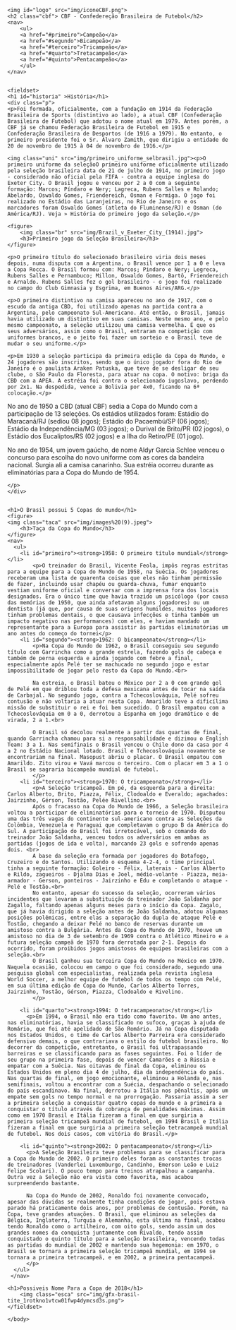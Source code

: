 <!DOCTYPE html>
<html>
    <head>
      <meta charset="utf-8">
        <meta name="viewport" content="width=device-width,initial-scale=1">
        <link rel="stylesheet" type="text/css" href="css/index.css">
      <title>Seleção Brasileira</title>
    </head>
<body>
       
    <img id="logo" src="img/iconeCBF.png">
    <h2 class="cbf"> CBF - Confedereção Brasileira de Futebol</h2>
    <nav>
        <ul>
        <a href="#primeiro">Campeão</a>
        <a href="#segundo">Bicampeão</a>
        <a href="#terceiro">Tricampeão</a>
        <a href="#quarto">Tretacampeão</a>
        <a href="#quinto">Pentacampeão</a>
        </ul>
    </nav>
    

    <fieldset>
    <h1 id="historia" >História</h1>
    <div class="p">
    <p>Foi formada, oficialmente, com a fundação em 1914 da Federação Brasileira de Sports (distintivo ao lado), a atual CBF (Confederação Brasileira de Futebol) que adotou o nome atual em 1979. Antes porém, a CBF já se chamou Federação Brasileira de Futebol em 1915 e Confederação Brasileira de Desportos (de 1916 a 1979). No entanto, o primeiro presidente foi o Sr. Álvaro Zamith, que dirigiu a entidade de 20 de novembro de 1915 à 04 de novembro de 1916.</p>

    <img class="uni" src="img/primeiro_uniforme_selbrasil.jpg"><p>O primeiro uniforme da seleçãoO primeiro uniforme oficialmente utilizado pela seleção brasileira data de 21 de julho de 1914, no primeiro jogo - considerado não oficial pela FIFA - contra a equipe inglesa do Exeter City. O Brasil jogou e venceu por 2 a 0 com a seguinte formação: Marcos; Píndaro e Nery; Lagreca, Rubens Salles e Rolando; Abelardo, Oswaldo Gomes, Friendereich, Osman e Formiga. O jogo foi realizado no Estádio das Laranjeiras, no Rio de Janeiro e os marcadores foram Oswaldo Gomes (atleta do Fluminense/RJ) e Osman (do América/RJ). Veja » História do primeiro jogo da seleção.</p>
        
    <figure>
        <img class="br" src="img/Brazil_v_Exeter_City_(1914).jpg">
        <h3>Primeiro jogo da Seleção Brasileira</h3>
    </figure>

    <p>O primeiro título do selecionado brasileiro viria dois meses depois, numa disputa com a Argentina, o Brasil vence por 1 a 0 e leva a Copa Rocca. O Brasil formou com: Marcos; Pindaro e Nery; Legreca, Rubens Salles e Pernambuco; Millon, Oswaldo Gomes, Bartô, Friendereich e Arnaldo. Rubens Salles fez o gol brasileiro - o jogo foi realizado no campo do Club Gimnasia y Esgrima, em Buenos Aires/ARG.</p>

    <p>O primeiro distintivo na camisa apareceu no ano de 1917, com o escudo da antiga CBD, foi utilizado apenas na partida contra a Argentina, pelo campeonato Sul-Americano. Até então, o Brasil, jamais havia utilizado um distintivo em suas camisas. Neste mesmo ano, e pelo mesmo campeonato, a seleção utilizou uma camisa vermelha. É que os seus adversários, assim como o Brasil, entraram na competição com uniformes brancos, e o jeito foi fazer um sorteio e o Brasil teve de mudar o seu uniforme.</p>

    <p>Em 1930 a seleção participa da primeira edição da Copa do Mundo, e 24 jogadores são inscritos, sendo que o único jogador fora do Rio de Janeiro é o paulista Araken Patuska, que teve de se desligar de seu clube, o São Paulo da Floresta, para atuar na copa. O motivo: briga da CBD com a APEA. A estréia foi contra o selecionado iugoslavo, perdendo por 2x1. Na despedida, vence a Bolivia por 4x0, ficando na 6ª colocação.</p>

   <p> No ano de 1950 a CBD (atual CBF) sedia a Copa do Mundo com a participação de 13 seleções. Os estádios utilizados foram: Estádio do Maracanã/RJ (sediou 08 jogos); Estádio do Pacaembú/SP (06 jogos); Estádio da Independência/MG (03 jogos); o Durival de Brito/PR (02 jogos), o Estádio dos Eucaliptos/RS (02 jogos) e a Ilha do Retiro/PE (01 jogo).</p>

   <p> No ano de 1954, um jovem gaúcho, de nome Aldyr Garcia Schlee venceu o concurso para escolha do novo uniforme com as cores da bandeira nacional. Surgia ali a camisa canarinho. Sua estréia ocorreu durante as eliminatórias para a Copa do Mundo de 1954.</p>

    </p>
    </div>
    
    
    <h1>O Brasil possui 5 Copas do mundo</h1>
    <figure>
    <img class="taca" src="img/images%20(9).jpeg">
        <h3>Taça da Copa do Mundo</h3>
    </figure>
    <nav>  
      <ul>
        <li id="primeiro"><strong>1958: O primeiro título mundial</strong></li>
            <p>O treinador do Brasil, Vicente Feola, impôs regras estritas para a equipe para a Copa do Mundo de 1958, na Suécia. Os jogadores receberam uma lista de quarenta coisas que eles não tinham permissão de fazer, incluindo usar chapéu ou guarda-chuva, fumar enquanto vestiam uniforme oficial e conversar com a imprensa fora dos locais designados. Era o único time que havia trazido um psicólogo (por causa das memórias de 1950, que ainda afetavam alguns jogadores) ou um dentista (já que, por causa de suas origens humildes, muitos jogadores tinham problemas dentais, o que causava infecções e tinha também um impacto negativo nas performances) com eles, e haviam mandado um representante para a Europa para assistir às partidas eliminatórias um ano antes do começo do tornei</p>
        <li id="segundo"><strong>1962: O bicampeonato</strong></li>
            <p>Na Copa do Mundo de 1962, o Brasil conseguiu seu segundo título com Garrincha como a grande estrela, fazendo gols de cabeça e também de perna esquerda e ainda jogando com febre a final, especialmente após Pelé ter se machucado no segundo jogo e estar impossibilitado de jogar pelo resto da Copa do Mundo.<br>

            Na estreia, o Brasil bateu o México por 2 a 0 com grande gol de Pelé em que driblou toda a defesa mexicana antes de tocar na saída de Carbajal. No segundo jogo, contra a Tchecoslováquia, Pelé sofreu contusão e não voltaria a atuar nesta Copa. Amarildo teve a dificílima missão de substituir o rei e foi bem sucedido. O Brasil empatou com a Tchecoslováquia em 0 a 0, derrotou a Espanha em jogo dramático e de virada, 2 a 1.<br>

            O Brasil só decolou realmente a partir das quartas de final, quando Garrincha chamou para si a responsabilidade e dizimou o English Team: 3 a 1. Nas semifinais o Brasil venceu o Chile dono da casa por 4 a 2 no Estádio Nacional lotado. Brasil e Tchecoslováquia novamente se encontrariam na final. Masopust abriu o placar. O Brasil empatou com Amarildo. Zito virou e Vavá marcou o terceiro. Com o placar em 3 a 1 o Brasil se sagraria bicampeão mundial de futebol.
            </p>
        <li id="terceiro"><strong>1970: O tricampeonato</strong></li>
            <p>A Seleção tricampeã. Em pé, da esquerda para a direita: Carlos Alberto, Brito, Piazza, Félix, Clodoaldo e Everaldo; agachados: Jairzinho, Gérson, Tostão, Pelée Rivellino.<br>
            Após o fracasso na Copa do Mundo de 1966, a Seleção brasileira voltou a participar de eliminatórias para o torneio de 1970. Disputou uma das três vagas do continente sul-americano contra as Seleções da Colômbia, Venezuela e Paraguai que completavam o grupo B da América do Sul. A participação do Brasil foi irretocável, sob o comando do treinador João Saldanha, venceu todos os adversários em ambas as partidas (jogos de ida e volta), marcando 23 gols e sofrendo apenas dois. <br>
            A base da seleção era formada por jogadores do Botafogo, Cruzeiro e do Santos. Utilizando o esquema 4-2-4, o time principal tinha a seguinte formação: Goleiro - Félix, laterais - Carlos Alberto e Rildo, zagueiros - Djalma Dias e Joel, médio-volante - Piazza, meia-armador - Gerson, ponteiros - Jairzinho e Edu e completando o ataque - Pelé e Tostão.<br>
            No entanto, apesar do sucesso da seleção, ocorreram vários incidentes que levaram a substituição do treinador João Saldanha por Zagallo, faltando apenas alguns meses para o início da Copa. Zagalo, que já havia dirigido a seleção antes de João Saldanha, adotou algumas posições polêmicas, entre elas a separação da dupla de ataque Pelé e Tostão, chegando a deixar Pelé no banco de reservas durante um amistoso contra a Bulgária. Antes da Copa do Mundo de 1970, houve um amistoso no dia de 3 de setembro de 1969 contra o Atlético Mineiro e a futura seleção campeã de 1970 fora derrotada por 2-1. Depois do ocorrido, foram proibidos jogos amistosos de equipes brasileiras com a seleção.<br>
            O Brasil ganhou sua terceira Copa do Mundo no México em 1970. Naquela ocasião, colocou em campo o que foi considerado, segundo uma pesquisa global com especialistas, realizada pela revista inglesa World Soccer, a melhor equipe de futebol de todos os tempo com Pelé, em sua última edição de Copa do Mundo, Carlos Alberto Torres, Jairzinho, Tostão, Gérson, Piazza, Clodoaldo e Rivelino.
            </p>
       
        <li id="quarto"><strong>1994: O tetracampeonato</strong></li>
          <p>Em 1994, o Brasil não era tido como favorito. Um ano antes, nas eliminatórias, havia se classificado no sufoco, graças à ajuda de Romário, que foi até apelidado de São Romário. Já na Copa disputada nos Estados Unidos, o time de Carlos Alberto Parreira era considerado defensivo demais, o que contrariava o estilo do futebol brasileiro. No decorrer da competição, entretanto, o Brasil foi ultrapassando barreiras e se classificando para as fases seguintes. Foi o líder de seu grupo na primeira fase, depois de vencer Camarões e a Rússia e empatar com a Suécia. Nas oitavas de final da Copa, eliminou os Estados Unidos em pleno dia 4 de julho, dia da independência do país. Nas quartas de final, em jogo emocionante, eliminou a Holanda e, nas semifinais, voltou a encontrar com a Suécia, despachando o selecionado do país escandinavo. Na final, derrotou a Itália nos pênaltis, após um empate sem gols no tempo normal e na prorrogação. Passaria assim a ser a primeira seleção a conquistar quatro copas do mundo e a primeira a conquistar o título através da cobrança de penalidades máximas. Assim como em 1970 Brasil e Itália fizeram a final em que surgiria a primeira seleção tricampeã mundial de futebol, em 1994 Brasil e Itália fizeram a final em que surgiria a primeira seleção tetracampeã mundial de futebol. Nos dois casos, com vitória do Brasil.</p>
          
        <li id="quinto"><strong>2002: O pentacampeonato</strong></li>
          <p>A Seleção Brasileira teve problemas para se classificar para a Copa do Mundo de 2002. O primeiro deles foram as constantes trocas de treinadores (Vanderlei Luxemburgo, Candinho, Emerson Leão e Luiz Felipe Scolari). O pouco tempo para treinos atrapalhou a campanha. Outra vez a Seleção não era vista como favorita, mas acabou surpreendendo bastante.

          Na Copa do Mundo de 2002, Ronaldo foi novamente convocado, apesar das dúvidas se realmente tinha condições de jogar, pois estava parado há praticamente dois anos, por problemas de contusão. Porém, na Copa, teve grandes atuações. O Brasil, que eliminou as seleções da Bélgica, Inglaterra, Turquia e Alemanha, esta última na final, acabou tendo Ronaldo como o artilheiro, com oito gols, sendo assim um dos grandes nomes da conquista juntamente com Rivaldo, tendo assim conquistado o quinto título para a seleção brasileira, vencendo todas as partidas do mundial de 2002 e mantendo sua hegemonia: em 1970, o Brasil se tornara a primeira seleção tricampeã mundial, em 1994 se tornara a primeira tetracampeã, e em 2002, a primeira pentacampeã.
          </p>
      </ul>
     </nav>
    
    <h1>Possiveis Nome Para a Copa de 2018</h1>
        <img class="esca" src="img/gfx-brasil-tite_1rotkno1vtcw01fwp4dymcsd3s.png">
    </fieldset>
    
    </body>
</html>
